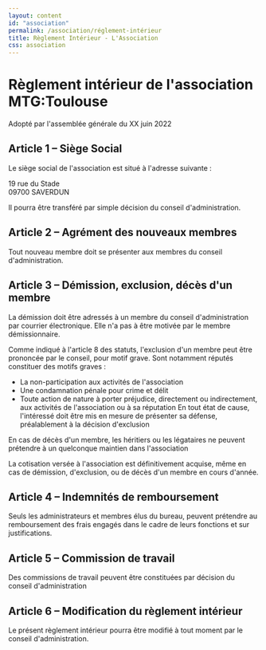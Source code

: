 ```yaml
---
layout: content
id: "association"
permalink: /association/réglement-intérieur
title: Règlement Intérieur - L'Association
css: association
---
```


# Règlement intérieur de l'association MTG:Toulouse

Adopté par l'assemblée générale du XX juin 2022 

## Article 1 – Siège Social

Le siège social de l'association est situé à l'adresse suivante : 

19 rue du Stade  
09700 SAVERDUN

Il pourra être transféré par simple décision du conseil d'administration.

## Article 2 – Agrément des nouveaux membres 

Tout nouveau membre doit se présenter aux membres du conseil d'administration. 

## Article 3 – Démission, exclusion, décès d'un membre 

La démission doit être adressés à un membre du conseil d'administration par courrier électronique. Elle n'a pas à être motivée par le membre démissionnaire.  

Comme indiqué à l'article 8 des statuts, l'exclusion d'un membre peut être prononcée par le conseil, pour motif grave. Sont notamment réputés constituer des motifs graves : 

- La non-participation aux activités de l'association 
- Une condamnation pénale pour crime et délit 
- Toute action de nature à porter préjudice, directement ou indirectement, aux activités de l'association ou à sa réputation En tout état de cause, l'intéressé doit être mis en mesure de présenter sa défense, préalablement à la décision d'exclusion 

En cas de décès d'un membre, les héritiers ou les légataires ne peuvent prétendre à un quelconque maintien dans l'association 
 
La cotisation versée à l'association est définitivement acquise, même en cas de démission, d'exclusion, ou de décès d'un membre en cours d'année. 

## Article 4 – Indemnités de remboursement 

Seuls les administrateurs et membres élus du bureau, peuvent prétendre au remboursement des frais engagés dans le cadre de leurs fonctions et sur justifications. 

## Article 5 – Commission de travail 

Des commissions de travail peuvent être constituées par décision du conseil d'administration 

## Article 6 – Modification du règlement intérieur

Le présent règlement intérieur pourra être modifié à tout moment par le conseil d'administration. 

